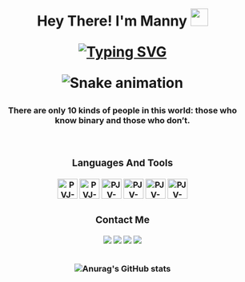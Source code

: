 <h1 align="center">Hey There! I'm Manny <img width="35" src=https://github.com/manny-unchained/manny-unchained/blob/main/resources/hi.gif></p>

[![Typing SVG](https://readme-typing-svg.herokuapp.com?font=Dracula&weight=800&size=23&pause=1000&color=AB00FF&center=true&vCenter=true&random=false&width=435&lines=Game+Developer;Student+Programmer+at+42+Bangkok)](https://git.io/typing-svg)
  
![Snake animation](https://github.com/manny-unchained/manny-unchained/blob/main/resources/grid-snake.svg)
<br>
<h3 align="center">There are only 10 kinds of people in this world: those who know binary and those who don’t.</p>
<div style="display: inline_block">
<br>

  <h3 align="center"> Languages And Tools </h3>
  <a href="https://www.cprogramming.com/" target="_blank" rel="noreferrer"> <img alt="PVJ-C" height="40" width="40" src="https://cdn.jsdelivr.net/gh/devicons/devicon/icons/c/c-original.svg" /></a>
  <a href="https://isocpp.org/" target="_blank" rel="noreferrer"> <img alt="PVJ-C++" width="40" height="40" src="https://cdn.jsdelivr.net/gh/devicons/devicon/icons/cplusplus/cplusplus-original.svg" /></a>
  <a href="https://docs.unrealengine.com/5.3/en-US" target="_blank" rel="noreferrer"> <img alt="PJV-Unreal Engine" height="40" width="40" src="https://github.com/manny-unchained/manny-unchained/blob/main/resources/unreal-engine-white.svg" /></a>
  <a href="https://archlinux.org/" target="_blank" rel="noreferrer"><img alt="PJV-Arch-linux" height="40" width="40" src="https://cdn.jsdelivr.net/gh/devicons/devicon@latest/icons/archlinux/archlinux-original.svg" /></a>
  <a href="https://neovim.io/" target="_blank" rel="noreferrer"><img alt="PJV-Neovim" height="40" width="40" src="https://cdn.jsdelivr.net/gh/devicons/devicon@latest/icons/neovim/neovim-original.svg" /></a>
  <a href="https://git-scm.com/" target="_blank" rel="noreferrer"><img alt="PJV-Git" height="40" width="40" src="https://cdn.jsdelivr.net/gh/devicons/devicon/icons/git/git-original.svg" /></a>
</div>

<div style="display: inline_block">
  <h3 align="center"> Contact Me </h3>
  <a href= "https://linkedin.com/in/mannytetopata/" target="_blank"><img src="https://img.shields.io/badge/-LinkedIn-%230077B5?style=for-the-badge&logo=linkedin&logoColor=white" target="_blank"></a>
  <a href= "https://www.youtube.com/@unchain3d" target="_blank"><img src="https://img.shields.io/badge/YouTube-FF0000?style=for-the-badge&logo=youtube&logoColor=white" target="_blank"></a>
  <a href="https://www.instagram.com/manny_unchain3d" target="_blank"><img src="https://img.shields.io/badge/-Instagram-%23E4405F?style=for-the-badge&logo=instagram&logoColor=white" target="_blank"></a>
  <a href="https://www.twitter.com/MannyUnchain3d" target="_blank"><img src="https://img.shields.io/badge/Twitter-1DA1F2?style=for-the-badge&logo=twitter&logoColor=white" target="_blank"></a>
</div>
<br>

![Anurag's GitHub stats](https://github-readme-stats-manapool987.vercel.app//api?username=mannyunchain3d&show_icons=true&theme=tokyonight&hide_title=true&hide=stars)
